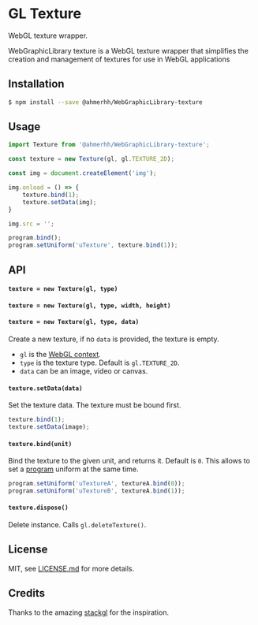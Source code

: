 # GL Texture

WebGL texture wrapper.

WebGraphicLibrary texture is a WebGL texture wrapper that simplifies the creation and management of textures for use in WebGL applications

## Installation

```sh
$ npm install --save @ahmerhh/WebGraphicLibrary-texture
```

## Usage

```js
import Texture from '@ahmerhh/WebGraphicLibrary-texture';

const texture = new Texture(gl, gl.TEXTURE_2D);

const img = document.createElement('img');

img.onload = () => {
	texture.bind(1);
	texture.setData(img);
}

img.src = '';

program.bind();
program.setUniform('uTexture', texture.bind(1));
```

## API

#### `texture = new Texture(gl, type)`
#### `texture = new Texture(gl, type, width, height)`
#### `texture = new Texture(gl, type, data)`

Create a new texture, if no `data` is provided, the texture is empty.
- `gl` is the [WebGL context](https://github.com/ahmerhh/WebGraphicLibrary-context).
- `type` is the texture type. Default is `gl.TEXTURE_2D`.
- `data` can be an image, video or canvas.

#### `texture.setData(data)`

Set the texture data. The texture must be bound first.

```js
texture.bind(1);
texture.setData(image);
```

#### `texture.bind(unit)`

Bind the texture to the given unit, and returns it. Default is `0`.
This allows to set a [program](https://github.com/ahmerhh/WebGraphicLibrary-Program) uniform at the same time.

```js
program.setUniform('uTextureA', textureA.bind(0));
program.setUniform('uTextureB', textureA.bind(1));
```

#### `texture.dispose()`

Delete instance. Calls `gl.deleteTexture()`.

## License

MIT, see [LICENSE.md](https://github.com/ahmerhh/WebGraphicLibrary-texture/blob/master/LICENSE) for more details.

## Credits

Thanks to the amazing [stackgl](http://stack.gl/) for the inspiration.
